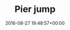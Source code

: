 ---
title:		"Pier jump"
type:		"photos"
mediatype:		"upload"
location:		"Brandenburg, Germany"
date:		"2016-08-27 19:48:57+00:00"
album:		"people"
filename:		"jumper.md"
series:		"friends"
cl_public_id:		"people/jumper"
cl_version:		1497005446
format:		"tiff"
bytes:		1547556
width:		810
height:		1440
colours:
- "#F8F5F4"
- "#20332F"
- "#C2CFD7"
- "#526E7A"
- "#B8C4D5"
- "#2F474A"
- "#19281E"
- "#F4F4F2"
- "#7A4E3F"
- "#415C60"
- "#748890"
- "#84A4B8"
- "#E8EAE9"
- "#111803"
- "#6D7283"
- "#3C251D"
- "#899EBB"
exposure_mode:		"Auto"
program:		"Aperture-priority AE"
aperture:		"4.5"
focal_length:		"24.0 mm"
iso:		"1250"
shutter_speed:		"1/250"
metering:		"Center-weighted average"
flash:		"Off, Did not fire"
white_balance:		"Custom"
colour_temp:		"6800"
has_crop:		"false"
orientation:		"Horizontal (normal)"
camera_model:		"NIKON D800"
lens_info:		"24-70mm f/2.8"
artist:		"No artist info"
x_resolution:		"300"
y_resolution:		"300"
---
